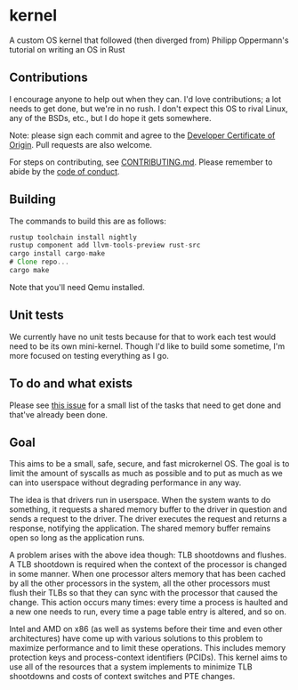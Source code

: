 # kernel
A custom OS kernel that followed (then diverged from) Philipp Oppermann's tutorial on writing an OS in Rust

## Contributions

I encourage anyone to help out when they can. I'd love contributions; a lot needs to get done, but we're in no rush. I don't expect this OS to rival Linux, any of the BSDs, etc., but I do hope it gets somewhere.

Note: please sign each commit and agree to the [Developer Certificate of Origin](https://developercertificate.org). Pull requests are also welcome.

For steps on contributing, see [CONTRIBUTING.md](CONTRIBUTING.md). Please remember to abide by the [code of conduct](code_of_conduct.md).

## Building

The commands to build this are as follows:

```rust
rustup toolchain install nightly
rustup component add llvm-tools-preview rust-src
cargo install cargo-make
# Clone repo...
cargo make
```

Note that you'll need Qemu installed.

## Unit tests

We currently have no unit tests because for that to work each test would need to be its own mini-kernel. Though I'd like to build some sometime, I'm more focused on testing everything as I go.

## To do and what exists

Please see [this issue](https://github.com/ethindp/kernel/issues/2) for a small list of the tasks that need to get done and that've already been done.

## Goal

This aims to be a small, safe, secure, and fast microkernel OS. The goal is to limit the amount of syscalls as much as possible and to put as much as we can into userspace without degrading performance in any way.

The idea is that drivers run in userspace. When the system wants to do something, it requests a shared memory buffer to the driver in question and sends a request to the driver. The driver executes the request and returns a response, notifying the application. The shared memory buffer remains open so long as the application runs.

A problem arises with the above idea though: TLB shootdowns and flushes. A TLB shootdown is required when the context of the processor is changed in some manner. When one processor alters memory that has been cached by all the other processors in the system, all the other processors must flush their TLBs so that they can sync with the processor that caused the change. This action occurs many times: every time a process is haulted and a new one needs to run, every time a page table entry is altered, and so on.

Intel and AMD on x86 (as well as systems before their time and even other architectures) have come up with various solutions to this problem to maximize performance and to limit these operations. This includes memory protection keys and process-context identifiers (PCIDs). This kernel aims to use all of the resources that a system implements to minimize TLB shootdowns and costs of context switches and PTE changes.


